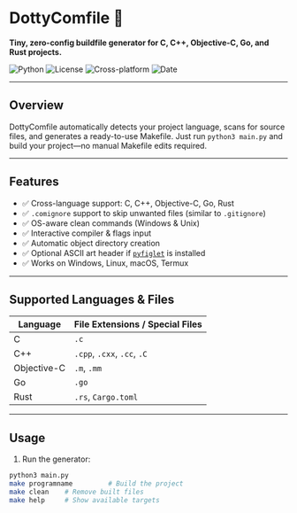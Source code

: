 # DottyComfile 🚀

**Tiny, zero-config buildfile generator for C, C++, Objective-C, Go, and Rust projects.**

![Python](https://img.shields.io/badge/python-3.6%2B-yellow) ![License](https://img.shields.io/badge/license-MIT-black) ![Cross-platform](https://img.shields.io/badge/platform-Windows%20|%20Linux%20|%20macOS-lightgrey) ![Date](https://img.shields.io/badge/released%20on-9%2F18%2F25-orange)

---

## Overview

DottyComfile automatically detects your project language, scans for source files, and generates a ready-to-use Makefile. Just run `python3 main.py` and build your project—no manual Makefile edits required.

---

## Features

- ✅ Cross-language support: C, C++, Objective-C, Go, Rust  
- ✅ `.comignore` support to skip unwanted files (similar to `.gitignore`)  
- ✅ OS-aware clean commands (Windows & Unix)  
- ✅ Interactive compiler & flags input  
- ✅ Automatic object directory creation  
- ✅ Optional ASCII art header if [`pyfiglet`](https://pypi.org/project/pyfiglet/) is installed  
- ✅ Works on Windows, Linux, macOS, Termux  

---

## Supported Languages & Files

| Language       | File Extensions / Special Files        |
|----------------|--------------------------------------|
| C              | `.c`                                  |
| C++            | `.cpp`, `.cxx`, `.cc`, `.C`           |
| Objective-C    | `.m`, `.mm`                           |
| Go             | `.go`                                 |
| Rust           | `.rs`, `Cargo.toml`                   |

---

## Usage

1. Run the generator:

```bash
python3 main.py
make programname         # Build the project
make clean    # Remove built files
make help     # Show available targets
